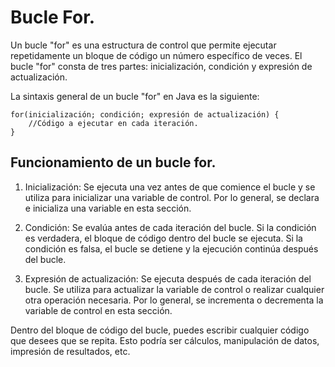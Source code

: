 # Bucle For.

Un bucle "for" es una estructura de control que permite ejecutar repetidamente un bloque de código un número específico de veces. El bucle "for" consta de tres partes: inicialización, condición y expresión de actualización. 

La sintaxis general de un bucle "for" en Java es la siguiente:
~~~
for(inicialización; condición; expresión de actualización) {
    //Código a ejecutar en cada iteración.
}
~~~

## Funcionamiento de un bucle for.

1. Inicialización: Se ejecuta una vez antes de que comience el bucle y se utiliza para inicializar una variable de control. Por lo general, se declara e inicializa una variable en esta sección. 
 
2. Condición: Se evalúa antes de cada iteración del bucle. Si la condición es verdadera, el bloque de código dentro del bucle se ejecuta. Si la condición es falsa, el bucle se detiene y la ejecución continúa después del bucle. 
 
3. Expresión de actualización: Se ejecuta después de cada iteración del bucle. Se utiliza para actualizar la variable de control o realizar cualquier otra operación necesaria. Por lo general, se incrementa o decrementa la variable de control en esta sección. 
 
Dentro del bloque de código del bucle, puedes escribir cualquier código que desees que se repita. Esto podría ser cálculos, manipulación de datos, impresión de resultados, etc.